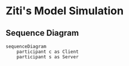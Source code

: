 # Ziti's Model Simulation

## Sequence Diagram

```mermaid
sequenceDiagram
    participant c as Client
    participant s as Server


```